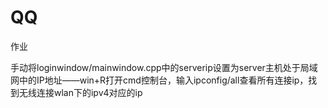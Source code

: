 # QQ
作业

手动将loginwindow/mainwindow.cpp中的serverip设置为server主机处于局域网中的IP地址——win+R打开cmd控制台，输入ipconfig/all查看所有连接ip，找到无线连接wlan下的ipv4对应的ip
